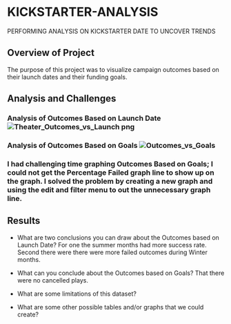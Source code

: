 # KICKSTARTER-ANALYSIS
PERFORMING ANALYSIS ON KICKSTARTER DATE TO UNCOVER TRENDS

## Overview of Project
The purpose of this project was to visualize campaign outcomes based on their launch dates and their funding goals.

## Analysis and Challenges

### Analysis of Outcomes Based on Launch Date ![Theater_Outcomes_vs_Launch png](https://user-images.githubusercontent.com/93439516/141724126-1df4c940-f112-4f6a-87a1-c1d147365cc6.png)

### Analysis of Outcomes Based on Goals  ![Outcomes_vs_Goals](https://user-images.githubusercontent.com/93439516/141724051-39d4707b-e3e6-4db0-9e54-d444fcaaf961.png)  


### I had challenging time graphing Outcomes Based on Goals; I could not get the Percentage Failed graph line to show up on the graph. I solved the problem by creating a new graph and using the edit and filter menu to out the unnecessary graph line. 

## Results


- What are two conclusions you can draw about the Outcomes based on Launch Date? For one the summer months had more success rate. Second there were there were more failed outcomes during Winter months. 

- What can you conclude about the Outcomes based on Goals? That there were no cancelled plays.  

- What are some limitations of this dataset?

- What are some other possible tables and/or graphs that we could create?
